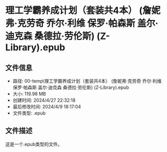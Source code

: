 ﻿# 理工学霸养成计划（套装共4本） (詹妮弗·克劳奇  乔尔·利维  保罗·帕森斯  盖尔·迪克森  桑德拉·劳伦斯) (Z-Library).epub

## 文件信息
- 路径: 00-temp\理工学霸养成计划（套装共4本） (詹妮弗·克劳奇  乔尔·利维  保罗·帕森斯  盖尔·迪克森  桑德拉·劳伦斯) (Z-Library).epub
- 大小: 119.98 MB
- 创建时间: 2024/4/27 22:32:18
- 最后修改时间: 2024/4/9 18:17:04
- 文件类型: .epub

## 文件描述
这是一个.epub类型的文件。

